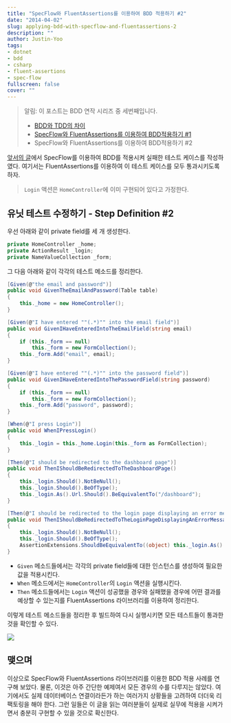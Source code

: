 ```yaml
---
title: "SpecFlow와 FluentAssertions를 이용하여 BDD 적용하기 #2"
date: "2014-04-02"
slug: applying-bdd-with-specflow-and-fluentassertions-2
description: ""
author: Justin-Yoo
tags:
- dotnet
- bdd
- csharp
- fluent-assertions
- spec-flow
fullscreen: false
cover: ""
---
```


> 알림: 이 포스트는 BDD 연작 시리즈 중 세번째입니다.
> 
> - [BDD와 TDD의 차이](http://blog.aliencube.org/ko/2014/04/02/differences-between-bdd-and-tdd)
> - [SpecFlow와 FluentAssertions를 이용하여 BDD적용하기 #1](http://blog.aliencube.org/ko/2014/04/02/applying-bdd-with-specflow-and-fluentassertions-1)
> - SpecFlow와 FluentAssertions를 이용하여 BDD적용하기 #2

[앞서의 글](http://blog.aliencube.org/ko/2014/04/02/applying-bdd-with-specflow-and-fluentassertions-1)에서 SpecFlow를 이용하여 BDD를 적용시켜 실패한 테스트 케이스를 작성하였다. 여기서는 FluentAssertions를 이용하여 이 테스트 케이스를 모두 통과시키도록 하자.

> `Login` 액션은 `HomeController`에 이미 구현되어 있다고 가정한다.

## 유닛 테스트 수정하기 - Step Definition #2

우선 아래와 같이 private field를 세 개 생성한다.

```csharp
private HomeController _home;
private ActionResult _login;
private NameValueCollection _form;
```

그 다음 아래와 같이 각각의 테스트 메소드를 정리한다.

```csharp
[Given(@"the email and password")]
public void GivenTheEmailAndPassword(Table table)
{
    this._home = new HomeController();
}

[Given(@"I have entered ""(.*)"" into the email field")]
public void GivenIHaveEnteredIntoTheEmailField(string email)
{
    if (this._form == null)
        this._form = new FormCollection();
    this._form.Add("email", email);
}

[Given(@"I have entered ""(.*)"" into the password field")]
public void GivenIHaveEnteredIntoThePasswordField(string password)
{
    if (this._form == null)
        this._form = new FormCollection();
    this._form.Add("password", password);
}

[When(@"I press Login")]
public void WhenIPressLogin()
{
    this._login = this._home.Login(this._form as FormCollection);
}

[Then(@"I should be redirected to the dashboard page")]
public void ThenIShouldBeRedirectedToTheDashboardPage()
{
    this._login.Should().NotBeNull();
    this._login.Should().BeOfType();
    this._login.As().Url.Should().BeEquivalentTo("/dashboard");
}

[Then(@"I should be redirected to the login page displaying an error message of ""(.*)""")]
public void ThenIShouldBeRedirectedToTheLoginPageDisplayingAnErrorMessageOf(string errorMessage)
{
    this._login.Should().NotBeNull();
    this._login.Should().BeOfType();
    AssertionExtensions.ShouldBeEquivalentTo((object) this._login.As().ViewBag.ErrorMessage, errorMessage);
} 
```

- `Given` 메소드들에서는 각각의 private field들에 대한 인스턴스를 생성하여 필요한 값을 적용시킨다.
- `When` 메소드에서는 `HomeController`의 `Login` 액션을 실행시킨다.
- `Then` 메소드들에서는 `Login` 액션이 성공했을 경우와 실패했을 경우에 어떤 결과를 예상할 수 있는지를 FluentAssertions 라이브러리를 이용하여 정리한다.

이렇게 테스트 메소드들을 정리한 후 빌드하여 다시 실행시키면 모든 테스트들이 통과한 것을 확인할 수 있다.

![](https://sa0blogs.blob.core.windows.net/aliencube/2014/04/SpecFlow.09.png)

## 맺으며

이상으로 SpecFlow와 FluentAssertions 라이브러리를 이용한 BDD 적용 사례를 연구해 보았다. 물론, 이것은 아주 간단한 예제여서 모든 경우의 수를 다루지는 않았다. 여기에서도 실제 데이터베이스 연결이라든가 하는 여러가지 상황들을 고려하여 더더욱 리팩토링을 해야 한다. 그런 일들은 이 글을 읽는 여러분들이 실제로 실무에 적용을 시켜가면서 충분히 구현할 수 있을 것으로 확신한다.
